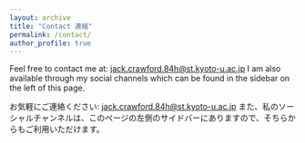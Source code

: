 ```yaml
---
layout: archive
title: "Contact 連絡"
permalink: /contact/
author_profile: true
---
```


Feel free to contact me at: <a href="mailto:jack.crawford.84h@st.kyoto-u.ac.jp">jack.crawford.84h@st.kyoto-u.ac.jp</a>
I am also available through my social channels which can be found in the sidebar on the left of this page.

お気軽にご連絡ください: <a href="mailto:jack.crawford.84h@st.kyoto-u.ac.jp">jack.crawford.84h@st.kyoto-u.ac.jp</a>
また、私のソーシャルチャンネルは、このページの左側のサイドバーにありますので、そちらからもご利用いただけます。

